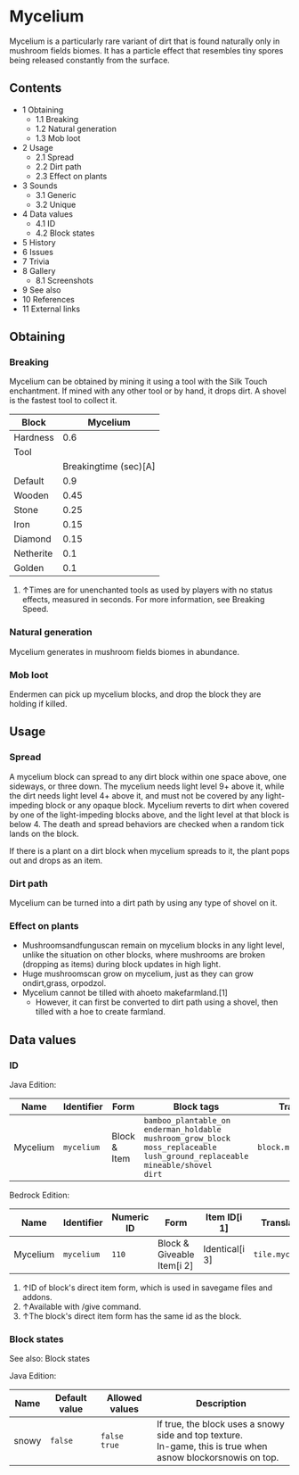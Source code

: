 # Mycelium
Mycelium is a particularly rare variant of dirt that is found naturally only in mushroom fields biomes. It has a particle effect that resembles tiny spores being released constantly from the surface.

## Contents
- 1 Obtaining
	- 1.1 Breaking
	- 1.2 Natural generation
	- 1.3 Mob loot
- 2 Usage
	- 2.1 Spread
	- 2.2 Dirt path
	- 2.3 Effect on plants
- 3 Sounds
	- 3.1 Generic
	- 3.2 Unique
- 4 Data values
	- 4.1 ID
	- 4.2 Block states
- 5 History
- 6 Issues
- 7 Trivia
- 8 Gallery
	- 8.1 Screenshots
- 9 See also
- 10 References
- 11 External links

## Obtaining
### Breaking
Mycelium can be obtained by mining it using a tool with the Silk Touch enchantment. If mined with any other tool or by hand, it drops dirt. A shovel is the fastest tool to collect it.

| Block     | Mycelium              |
|-----------|-----------------------|
| Hardness  | 0.6                   |
| Tool      |                       |
|           | Breakingtime (sec)[A] |
| Default   | 0.9                   |
| Wooden    | 0.45                  |
| Stone     | 0.25                  |
| Iron      | 0.15                  |
| Diamond   | 0.15                  |
| Netherite | 0.1                   |
| Golden    | 0.1                   |

1. ↑Times are for unenchanted tools as used by players with no status effects, measured in seconds. For more information, see Breaking Speed.

### Natural generation
Mycelium generates in mushroom fields biomes in abundance.


### Mob loot
Endermen can pick up mycelium blocks, and drop the block they are holding if killed.

## Usage
### Spread
A mycelium block can spread to any dirt block within one space above, one sideways, or three down. The mycelium needs light level 9+ above it, while the dirt needs light level 4+ above it, and must not be covered by any light-impeding block or any opaque block. Mycelium reverts to dirt when covered by one of the light-impeding blocks above, and the light level at that block is below 4. The death and spread behaviors are checked when a random tick lands on the block.

If there is a plant on a dirt block when mycelium spreads to it, the plant pops out and drops as an item.

### Dirt path
Mycelium can be turned into a dirt path by using any type of shovel on it.

### Effect on plants
- Mushroomsandfunguscan remain on mycelium blocks in any light level, unlike the situation on other blocks, where mushrooms are broken (dropping as items) during block updates in high light.
- Huge mushroomscan grow on mycelium, just as they can grow ondirt,grass, orpodzol.
- Mycelium cannot be tilled with ahoeto makefarmland.[1]
	- However, it can first be converted to dirt path using a shovel, then tilled with a hoe to create farmland.

## Data values
### ID
Java Edition:

| Name     | Identifier | Form         | Block tags                                                                                                                                                    | Translation key            |
|----------|------------|--------------|---------------------------------------------------------------------------------------------------------------------------------------------------------------|----------------------------|
| Mycelium | `mycelium` | Block & Item | `bamboo_plantable_on`<br/>`enderman_holdable`<br/>`mushroom_grow_block`<br/>`moss_replaceable`<br/>`lush_ground_replaceable`<br/>`mineable/shovel`<br/>`dirt` | `block.minecraft.mycelium` |

Bedrock Edition:

| Name     | Identifier | Numeric ID | Form                       | Item ID[i 1]   | Translation key      |
|----------|------------|------------|----------------------------|----------------|----------------------|
| Mycelium | `mycelium` | `110`      | Block & Giveable Item[i 2] | Identical[i 3] | `tile.mycelium.name` |

1. ↑ID of block's direct item form, which is used in savegame files and addons.
2. ↑Available with /give command.
3. ↑The block's direct item form has the same id as the block.

### Block states
See also: Block states

Java Edition:

| Name  | Default value | Allowed values     | Description                                                                                                      |
|-------|---------------|--------------------|------------------------------------------------------------------------------------------------------------------|
| snowy | `false`       | `false`<br/>`true` | If true, the block uses a snowy side and top texture.<br/>In-game, this is true when asnow blockorsnowis on top. |

